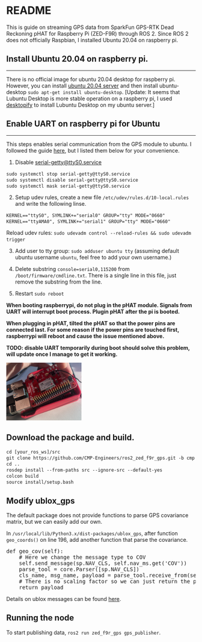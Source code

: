 # README 

This is guide on streaming GPS data from SparkFun GPS-RTK Dead Reckoning pHAT for Raspberry Pi (ZED-F9R) through ROS 2. Since ROS 2 does not officially Raspbian, I installed Ubuntu 20.04 on raspberry pi. 

## Install Ubuntu 20.04 on raspberry pi.
---
There is no official image for ubuntu 20.04 desktop for raspberry pi. However, you can install [ubuntu 20.04 server](https://ubuntu.com/download/raspberry-pi) and then install ubuntu-desktop `sudo apt-get install ubuntu-desktop`. [Update: It seems that Lubuntu Desktop is more stable operation on a raspberry pi, I used [desktopify](https://github.com/wimpysworld/desktopify) to install Lubuntu Desktop on my ubuntu server.]

## Enable UART on raspberry pi for Ubuntu
---
This steps enables serial communication from the GPS module to ubuntu.
I followed the guide [here](https://askubuntu.com/questions/1254376/enable-uart-communication-on-pi4-ubuntu-20-04), but I listed them below for your convenience. 

1. Disable serial-getty@ttyS0.service
```
sudo systemctl stop serial-getty@ttyS0.service
sudo systemctl disable serial-getty@ttyS0.service
sudo systemctl mask serial-getty@ttyS0.service
```

2. Setup udev rules, create a new file `/etc/udev/rules.d/10-local.rules` and write the following linse.  
```
KERNEL=="ttyS0", SYMLINK+="serial0" GROUP="tty" MODE="0660"
KERNEL=="ttyAMA0", SYMLINK+="serial1" GROUP="tty" MODE="0660"
```
Reload udev rules: `sudo udevadm control --reload-rules && sudo udevadm trigger`

3. Add user to tty group: `sudo adduser ubuntu tty` (assuming default ubuntu username `ubuntu`, feel free to add your own username.)

4. Delete substring `console=serial0,115200` from `/boot/firmware/cmdline.txt`. There is a single line in this file, just remove the substring from the line.

5. Restart `sudo reboot` 

**When booting raspberrypi, do not plug in the pHAT module. Signals from UART will interrupt boot process. Plugin pHAT after the pi is booted.**

**When plugging in pHAT, tilted the pHAT so that the power pins are connected last. For some reason if the power pins are touched first, raspberrypi will reboot and cause the issue mentioned above.**

**TODO: disable UART temporarily during boot should solve this problem, will update once I manage to get it working.**

<img src="gps_assemble.jpg" width="200">

## Download the package and build.

```
cd [your_ros_ws]/src
git clone https://github.com/CMP-Engineers/ros2_zed_f9r_gps.git -b cmp
cd ..
rosdep install --from-paths src --ignore-src --default-yes
colcon build
source install/setup.bash
```

## Modify ublox_gps

The default package does not provide functions to parse GPS covariance matrix, but we can easily add our own.

In `/usr/local/lib/Python3.x/dist-packages/ublox_gps`,
after function `geo_coords()` on line 196, add another function that parse the covariance.

<pre>
def geo_cov(self):
    # Here we change the message type to COV
    self.send_message(sp.NAV_CLS, self.nav_ms.get('COV'))
    parse_tool = core.Parser([sp.NAV_CLS])
    cls_name, msg_name, payload = parse_tool.receive_from(self.hard_port)
    # There is no scaling factor so we can just return the payload
    return payload
</pre>

Details on ublox messages can be found [here](https://www.u-blox.com/sites/default/files/u-blox-F9-HPG-1.30_InterfaceDescription_UBX-21046737.pdf).

## Running the node

To start publishing data, `ros2 run zed_f9r_gps gps_publisher`.
